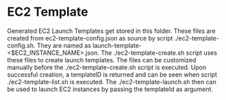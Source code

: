 # EC2 Template
Generated EC2 Launch Templates get stored in this folder.
These files are created from ec2-template-config.json as source by script ./ec2-template-config.sh. They are named as launch-template-<$EC2_INSTANCE_NAME>.json. The ./ec2-template-create.sh script uses these files to create launch templates. The files can be customized manually before the ./ec2-template-create.sh script is executed. Upon successful creation, a templateID is returned and can be seen when script ./ec2-template-list.sh is executed. The ./ec2-template-launch.sh then can be used to launch EC2 instances by passing the templateId as argument.


